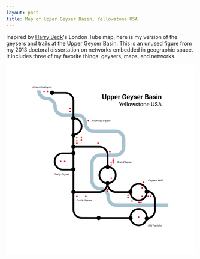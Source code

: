 ```yaml
---
layout: post
title: Map of Upper Geyser Basin, Yellowstone USA
---
```


Inspired by [Harry Beck](https://en.wikipedia.org/wiki/Harry_Beck)'s London Tube map, here is my version of the geysers and trails at the Upper Geyser Basin. This is an unused figure from my 2013
doctoral dissertation on networks embedded in geographic space. It includes three of my favorite things: geysers, maps, and networks.

<img src="/public/posts/beckfaithful.png">
